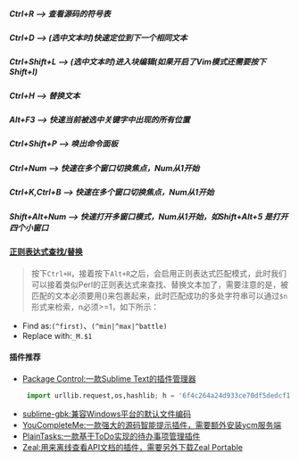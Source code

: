 ##### Ctrl+R --> 查看源码的符号表

##### Ctrl+D --> (选中文本时)快速定位到下一个相同文本

##### Ctrl+Shift+L --> (选中文本时)进入块编辑(如果开启了Vim模式还需要按下Shift+I)

##### Ctrl+H --> 替换文本

##### Alt+F3 --> 快速当前被选中关键字中出现的所有位置

##### Ctrl+Shift+P --> 唤出命令面板

##### Ctrl+Num --> 快速在多个窗口切换焦点，Num从1开始

##### Ctrl+K,Ctrl+B --> 快速在多个窗口切换焦点，Num从1开始

##### Shift+Alt+Num --> 快速打开多窗口模式，Num从1开始，如Shift+Alt+5 是打开四个小窗口

#### [正则表达式查找/替换](http://blog.csdn.net/kniost/article/details/54347874)
>按下`Ctrl+H`，接着按下`Alt+R`之后，会启用正则表达式匹配模式，此时我们可以接着类似Perl的正则表达式来查找、替换文本加了，需要注意的是，被匹配的文本必须要用()来包裹起来，此时匹配成功的多处字符串可以通过`$n`形式来检索，n必须>=1，如下所示：
 - Find as:`(^first)`、`(^min|^max|^battle)`
 - Replace with:`_M.$1`

#### 插件推荐
 - [Package Control:一款Sublime Text的插件管理器](http://packagecontrol.io)
   ```python
    import urllib.request,os,hashlib; h = '6f4c264a24d933ce70df5dedcf1dcaee' + 'ebe013ee18cced0ef93d5f746d80ef60'; pf = 'Package Control.sublime-package'; ipp = sublime.installed_packages_path(); urllib.request.install_opener( urllib.request.build_opener( urllib.request.ProxyHandler()) ); by = urllib.request.urlopen( 'http://packagecontrol.io/' + pf.replace(' ', '%20')).read(); dh = hashlib.sha256(by).hexdigest(); print('Error validating download (got %s instead of %s), please try manual install' % (dh, h)) if dh != h else open(os.path.join( ipp, pf), 'wb' ).write(by)
   ```
 - [sublime-gbk:兼容Windows平台的默认文件编码](https://github.com/akira-cn/sublime-gbk)
 - [YouCompleteMe:一款强大的源码智能提示插件，需要额外安装ycm服务端](https://github.com/Valloric/ycmd)
 - [PlainTasks:一款基于ToDo实现的待办事项管理插件](https://github.com/aziz/PlainTasks)
 - [Zeal:用来离线查看API文档的插件，需要另外下载Zeal Portable](https://github.com/vaanwd/Zeal)